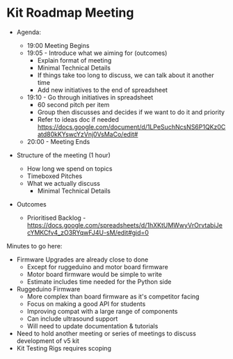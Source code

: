 # Kit Roadmap Meeting

- Agenda:
    - 19:00 Meeting Begins
    - 19:05 - Introduce what we aiming for (outcomes)
        - Explain format of meeting
        - Minimal Technical Details
        - If things take too long to discuss, we can talk about it another time
        - Add new initiatives to the end of spreadsheet
    - 19:10 - Go through initiatives in spreadsheet
        - 60 second pitch per item
        - Group then discusses and decides if we want to do it and priority
        - Refer to ideas doc if needed https://docs.google.com/document/d/1LPeSuchNcsNS6P1QKz0Catd80kKYswcYzVnj0VsMaCo/edit#
    - 20:00 - Meeting Ends

- Structure of the meeting (1 hour)
    - How long we spend on topics
    - Timeboxed Pitches
    - What we actually discuss
        - Minimal Technical Details
- Outcomes
    - Prioritised Backlog - https://docs.google.com/spreadsheets/d/1hXKtUMWwyVrOrvtabiJecYMKCfv4_zO3RYqwFJ4U-sM/edit#gid=0

Minutes to go here:

- Firmware Upgrades are already close to done
    - Except for ruggeduino and motor board firmware
    - Motor board firmware would be simple to write
    - Estimate includes time needed for the Python side
- Ruggeduino Firmware
    - More complex than board firmware as it's competitor facing
    - Focus on making a good API for students
    - Improving compat with a large range of components
    - Can include ultrasound support
    - Will need to update documentation & tutorials
- Need to hold another meeting or series of meetings to discuss development of v5 kit
- Kit Testing Rigs requires scoping

